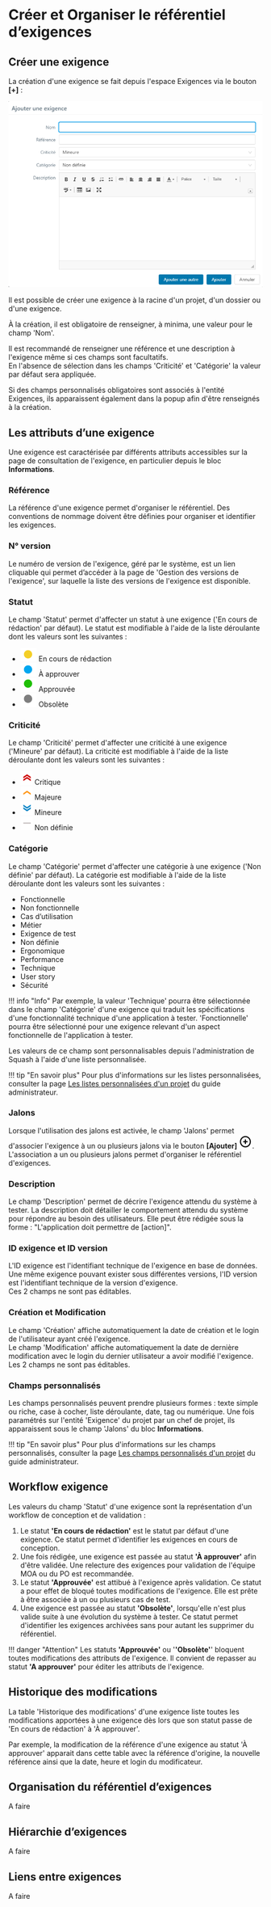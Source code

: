 # Créer et Organiser le référentiel d’exigences

## Créer une exigence 

La création d'une exigence se fait depuis l'espace Exigences via le bouton **[+]** :

![Ajouter une exigence](resources/ajouter-exigence-s-fr.png)

Il est possible de créer une exigence à la racine d'un projet, d'un dossier ou d'une exigence.

À la création, il est obligatoire de renseigner, à minima, une valeur pour le champ 'Nom'. 

Il est recommandé de renseigner une référence et une description à l'exigence même si ces champs sont facultatifs. 
<br/>En l'absence de sélection dans les champs 'Criticité' et 'Catégorie' la valeur par défaut sera appliquée.

Si des champs personnalisés obligatoires sont associés à l'entité Exigences, ils apparaissent également dans la popup afin d'être renseignés à la création.

## Les attributs d’une exigence 

Une exigence est caractérisée par différents attributs accessibles sur la page de consultation de l'exigence, en particulier depuis le bloc **Informations**.

### Référence
La référence d'une exigence permet d'organiser le référentiel. Des conventions de nommage doivent être définies pour organiser et identifier les exigences.

### N° version
Le numéro de version de l'exigence, géré par le système, est un lien cliquable qui permet d’accéder à la page de 'Gestion des versions de l'exigence', sur laquelle la liste des versions de l'exigence est disponible.

###  Statut

Le champ 'Statut' permet d'affecter un statut à une exigence ('En cours de rédaction' par défaut). Le statut est modifiable à l'aide de la liste déroulante dont les valeurs sont les suivantes :

- ![Pastille En cours de rédaction](resources/pastille-redaction-en-cours.png) En cours de rédaction 
- ![Pastille À approuver](resources/pastille-approuver-a.png) À approuver  
- ![Pastille Approuvée](resources/pastille-approuvee.png) Approuvée
- ![Pastille Obsolète](resources/pastille-obsolete.png) Obsolète

###  Criticité
Le champ 'Criticité' permet d'affecter une criticité à une exigence ('Mineure' par défaut). La criticité est modifiable à l'aide de la liste déroulante dont les valeurs sont les suivantes :

- ![Icone Critique](resources/icone-critique.png) Critique
- ![Icone Majeure](resources/icone-majeure.png) Majeure
- ![Icone Mineure](resources/icone-mineure.png) Mineure
- ![Icone Non définie](resources/icone-non-definie.png) Non définie

###  Catégorie
Le champ 'Catégorie' permet d'affecter une catégorie à une exigence ('Non définie' par défaut). La catégorie est modifiable à l'aide de la liste déroulante dont les valeurs sont les suivantes :

- Fonctionnelle
- Non fonctionnelle
- Cas d’utilisation
- Métier
- Exigence de test
- Non définie
- Ergonomique
- Performance
- Technique
- User story
- Sécurité

!!! info "Info"
    Par exemple, la valeur 'Technique' pourra être sélectionnée dans le champ 'Catégorie' d'une exigence qui traduit les spécifications d'une fonctionnalité technique d'une application à tester. 'Fonctionnelle' pourra être sélectionné pour une exigence relevant d'un aspect fonctionnelle de l'application à tester.

Les valeurs de ce champ sont personnalisables depuis l'administration de Squash à l'aide d'une liste personnalisée.

!!! tip "En savoir plus"
	Pour plus d'informations sur les listes personnalisées, consulter la page [Les listes personnalisées d'un projet](../../admin-guide/gestion-projets/configurer-projet.md#les-listes-personnalisees) du guide administrateur.

### Jalons

Lorsque l'utilisation des jalons est activée, le champ 'Jalons' permet d'associer l'exigence à un ou plusieurs jalons via le bouton **[Ajouter]** ![Bouton ajouter jalon](resources/icone-add.png). L'association a un ou plusieurs jalons permet d'organiser le référentiel d'exigences.

###  Description
Le champ 'Description' permet de décrire l'exigence attendu du système à tester. La description doit détailler le comportement attendu du système pour répondre au besoin des utilisateurs.
Elle peut être rédigée sous la forme : "L'application doit permettre de [action]".

### ID exigence et ID version
L'ID exigence est l'identifiant technique de l'exigence en base de données. Une même exigence pouvant exister sous différentes versions, l'ID version est l'identifiant technique de la version d'exigence.
<br/>Ces 2 champs ne sont pas éditables. 

### Création et Modification
Le champ 'Création' affiche automatiquement la date de création et le login de l'utilisateur ayant créé l'exigence.
<br/>Le champ 'Modification' affiche automatiquement la date de dernière modification avec le login du dernier utilisateur a avoir modifié l'exigence.
<br/>Les 2 champs ne sont pas éditables.

### Champs personnalisés
Les champs personnalisés peuvent prendre plusieurs formes : texte simple ou riche, case à cocher, liste déroulante, date, tag ou numérique. Une fois paramétrés sur l'entité 'Exigence' du projet par un chef de projet, ils apparaissent sous le champ 'Jalons' du bloc **Informations**.

!!! tip "En savoir plus"
	Pour plus d'informations sur les champs personnalisés, consulter la page [Les champs personnalisés d'un projet](../../admin-guide/gestion-projets/configurer-projet.md#les-champs-personnalises) du guide administrateur.


## Workflow exigence 

Les valeurs du champ 'Statut' d'une exigence sont la représentation d'un workflow de conception et de validation : 

1. Le statut **'En cours de rédaction'** est le statut par défaut d'une exigence. Ce statut permet d'identifier les exigences en cours de conception.
2. Une fois rédigée, une exigence est passée au statut **'À approuver'** afin d'être validée. Une relecture des exigences pour validation de l'équipe MOA ou du PO est recommandée.
3. Le statut **'Approuvée'** est attibué à l'exigence après validation. Ce statut a pour effet de bloqué toutes modifications de l'exigence. Elle est prête à être associée à un ou plusieurs cas de test.
4. Une exigence est passée au statut **'Obsolète'**, lorsqu'elle n'est plus valide suite à une évolution du système à tester. Ce statut permet d'identifier les exigences archivées sans pour autant les supprimer du référentiel.

!!! danger "Attention"
    Les statuts **'Approuvée'** ou '**'Obsolète'**' bloquent toutes modifications des attributs de l'exigence. Il convient de repasser au statut **'A approuver'** pour éditer les attributs de l'exigence.

## Historique des modifications

La table 'Historique des modifications' d'une exigence liste toutes les modifications apportées à une exigence dès lors que son statut passe de 'En cours de rédaction' à 'À approuver'.

Par exemple, la modification de la référence d'une exigence au statut 'À approuver' apparait dans cette table avec la référence d'origine, la nouvelle référence ainsi que la date, heure et login du modificateur.

## Organisation du référentiel d’exigences

A faire

## Hiérarchie d’exigences

A faire

## Liens entre exigences

A faire
